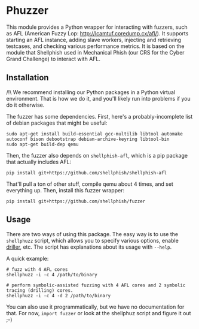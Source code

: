 # Phuzzer

This module provides a Python wrapper for interacting with fuzzers, such as AFL (American Fuzzy Lop: http://lcamtuf.coredump.cx/afl/).
It supports starting an AFL instance, adding slave workers, injecting and retrieving testcases, and checking various performance metrics.
It is based on the module that Shellphish used in Mechanical Phish (our CRS for the Cyber Grand Challenge) to interact with AFL.

## Installation

/!\ We recommend installing our Python packages in a Python virtual environment. That is how we do it, and you'll likely run into problems if you do it otherwise.

The fuzzer has some dependencies.
First, here's a probably-incomplete list of debian packages that might be useful:

    sudo apt-get install build-essential gcc-multilib libtool automake autoconf bison debootstrap debian-archive-keyring libtool-bin
    sudo apt-get build-dep qemu

Then, the fuzzer also depends on `shellphish-afl`, which is a pip package that actually includes AFL:

    pip install git+https://github.com/shellphish/shellphish-afl
    
That'll pull a ton of other stuff, compile qemu about 4 times, and set everything up.
Then, install this fuzzer wrapper:

    pip install git+https://github.com/shellphish/fuzzer

## Usage

There are two ways of using this package.
The easy way is to use the `shellphuzz` script, which allows you to specify various options, enable [driller](https://www.internetsociety.org/sites/default/files/blogs-media/driller-augmenting-fuzzing-through-selective-symbolic-execution.pdf), etc.
The script has explanations about its usage with `--help`.

A quick example:

```
# fuzz with 4 AFL cores
shellphuzz -i -c 4 /path/to/binary

# perform symbolic-assisted fuzzing with 4 AFL cores and 2 symbolic tracing (drilling) cores.
shellphuzz -i -c 4 -d 2 /path/to/binary
```

You can also use it programmatically, but we have no documentation for that.
For now, `import fuzzer` or look at the shellphuz script and figure it out ;-)
